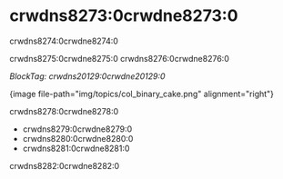 # crwdns8273:0crwdne8273:0

crwdns8274:0crwdne8274:0

crwdns8275:0crwdne8275:0 crwdns8276:0crwdne8276:0

*BlockTag: crwdns20129:0crwdne20129:0*

{image file-path="img/topics/col_binary_cake.png" alignment="right"}

crwdns8278:0crwdne8278:0

- crwdns8279:0crwdne8279:0
- crwdns8280:0crwdne8280:0
- crwdns8281:0crwdne8281:0

crwdns8282:0crwdne8282:0